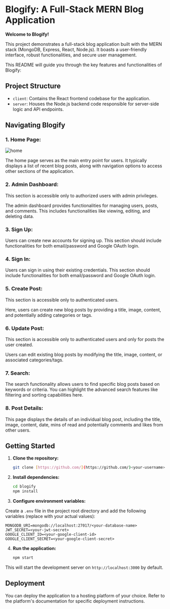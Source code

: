 # Blogify: A Full-Stack MERN Blog Application

**Welcome to Blogify!**



This project demonstrates a full-stack blog application built with the MERN stack (MongoDB, Express, React, Node.js). It boasts a user-friendly interface, robust functionalities, and secure user management. 


This README will guide you through the key features and functionalities of Blogify:

## Project Structure

* `client`: Contains the React frontend codebase for the application.
* `server`: Houses the Node.js backend code responsible for server-side logic and API endpoints.


## Navigating Blogify

### 1. **Home Page:**

![home](https://github.com/RishabhJain2404/blogify-mern-app/assets/127675963/6b489d07-e437-46fd-b8e0-e1a3b4b12340)

The home page serves as the main entry point for users. It typically displays a list of recent blog posts, along with navigation options to access other sections of the application.

### 2. **Admin Dashboard:**


This section is accessible only to authorized users with admin privileges.

The admin dashboard provides functionalities for managing users, posts, and comments. This includes functionalities like viewing, editing, and deleting data.

### 3. **Sign Up:**


Users can create new accounts for signing up. This section should include functionalities for both email/password and Google OAuth login.

### 4. **Sign In:**


Users can sign in using their existing credentials. This section should include functionalities for both email/password and Google OAuth login.

### 5. **Create Post:**


This section is accessible only to authenticated users.

Here, users can create new blog posts by providing a title, image, content, and potentially adding categories or tags.

### 6. **Update Post:**


This section is accessible only to authenticated users and only for posts the user created.

Users can edit existing blog posts by modifying the title, image, content, or associated categories/tags.

### 7. **Search:**


The search functionality allows users to find specific blog posts based on keywords or criteria. You can highlight the advanced search features like filtering and sorting capabilities here.

### 8. **Post Details:**


This page displays the details of an individual blog post, including the title, image, content, date, mins of read and potentially comments and likes from other users.


## Getting Started

1. **Clone the repository:**

   ```bash
   git clone [https://github.com/](https://github.com/)<your-username>/blogify.git


2. **Install dependencies:**

   ```bash
   cd blogify
   npm install

3. **Configure environment variables:**

Create a `.env` file in the project root directory and add the following variables (replace with your actual values):

  
    MONGODB_URI=mongodb://localhost:27017/<your-database-name>
    JWT_SECRET=<your-jwt-secret>
    GOOGLE_CLIENT_ID=<your-google-client-id>
    GOOGLE_CLIENT_SECRET=<your-google-client-secret>

4. **Run the application:**

    ```bash
    npm start

This will start the development server on `http://localhost:3000` by default.


## Deployment


You can deploy the application to a hosting platform of your choice. Refer to the platform's documentation for specific deployment instructions.
